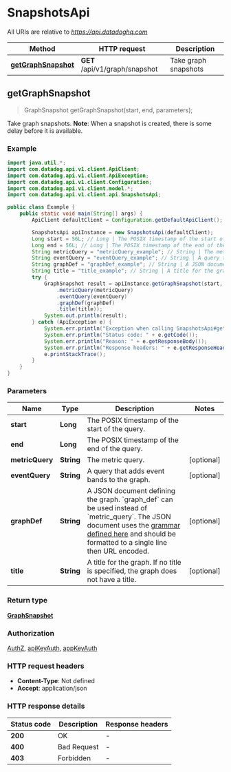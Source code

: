 # SnapshotsApi

All URIs are relative to *https://api.datadoghq.com*

| Method                                                   | HTTP request                   | Description          |
| -------------------------------------------------------- | ------------------------------ | -------------------- |
| [**getGraphSnapshot**](SnapshotsApi.md#getGraphSnapshot) | **GET** /api/v1/graph/snapshot | Take graph snapshots |

## getGraphSnapshot

> GraphSnapshot getGraphSnapshot(start, end, parameters);

Take graph snapshots.
**Note**: When a snapshot is created, there is some delay before it is available.

### Example

```java
import java.util.*;
import com.datadog.api.v1.client.ApiClient;
import com.datadog.api.v1.client.ApiException;
import com.datadog.api.v1.client.Configuration;
import com.datadog.api.v1.client.model.*;
import com.datadog.api.v1.client.api.SnapshotsApi;

public class Example {
    public static void main(String[] args) {
        ApiClient defaultClient = Configuration.getDefaultApiClient();

        SnapshotsApi apiInstance = new SnapshotsApi(defaultClient);
        Long start = 56L; // Long | The POSIX timestamp of the start of the query.
        Long end = 56L; // Long | The POSIX timestamp of the end of the query.
        String metricQuery = "metricQuery_example"; // String | The metric query.
        String eventQuery = "eventQuery_example"; // String | A query that adds event bands to the graph.
        String graphDef = "graphDef_example"; // String | A JSON document defining the graph. `graph_def` can be used instead of `metric_query`. The JSON document uses the [grammar defined here](https://docs.datadoghq.com/graphing/graphing_json/#grammar) and should be formatted to a single line then URL encoded.
        String title = "title_example"; // String | A title for the graph. If no title is specified, the graph does not have a title.
        try {
            GraphSnapshot result = apiInstance.getGraphSnapshot(start, end, new SnapshotsApi.GetGraphSnapshotOptionalParameters()
                .metricQuery(metricQuery)
                .eventQuery(eventQuery)
                .graphDef(graphDef)
                .title(title));
            System.out.println(result);
        } catch (ApiException e) {
            System.err.println("Exception when calling SnapshotsApi#getGraphSnapshot");
            System.err.println("Status code: " + e.getCode());
            System.err.println("Reason: " + e.getResponseBody());
            System.err.println("Response headers: " + e.getResponseHeaders());
            e.printStackTrace();
        }
    }
}
```

### Parameters

| Name            | Type       | Description                                                                                                                                                                                                                                                                         | Notes      |
| --------------- | ---------- | ----------------------------------------------------------------------------------------------------------------------------------------------------------------------------------------------------------------------------------------------------------------------------------- | ---------- |
| **start**       | **Long**   | The POSIX timestamp of the start of the query.                                                                                                                                                                                                                                      |
| **end**         | **Long**   | The POSIX timestamp of the end of the query.                                                                                                                                                                                                                                        |
| **metricQuery** | **String** | The metric query.                                                                                                                                                                                                                                                                   | [optional] |
| **eventQuery**  | **String** | A query that adds event bands to the graph.                                                                                                                                                                                                                                         | [optional] |
| **graphDef**    | **String** | A JSON document defining the graph. &#x60;graph_def&#x60; can be used instead of &#x60;metric_query&#x60;. The JSON document uses the [grammar defined here](https://docs.datadoghq.com/graphing/graphing_json/#grammar) and should be formatted to a single line then URL encoded. | [optional] |
| **title**       | **String** | A title for the graph. If no title is specified, the graph does not have a title.                                                                                                                                                                                                   | [optional] |

### Return type

[**GraphSnapshot**](GraphSnapshot.md)

### Authorization

[AuthZ](README.md#AuthZ), [apiKeyAuth](README.md#apiKeyAuth), [appKeyAuth](README.md#appKeyAuth)

### HTTP request headers

- **Content-Type**: Not defined
- **Accept**: application/json

### HTTP response details

| Status code | Description | Response headers |
| ----------- | ----------- | ---------------- |
| **200**     | OK          | -                |
| **400**     | Bad Request | -                |
| **403**     | Forbidden   | -                |
